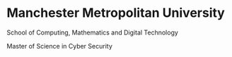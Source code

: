 # Manchester Metropolitan University 
School of Computing, Mathematics and Digital Technology

Master of Science in Cyber Security
